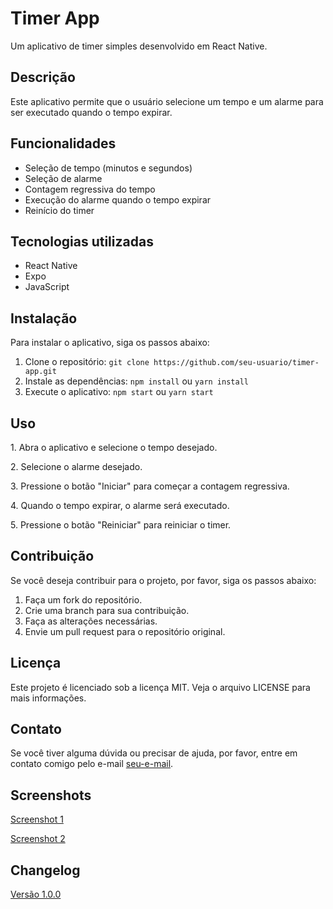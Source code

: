 Timer App
=========

Um aplicativo de timer simples desenvolvido em React Native.

Descrição
---------

Este aplicativo permite que o usuário selecione um tempo e um alarme para ser executado quando o tempo expirar.

Funcionalidades
---------------

*   Seleção de tempo (minutos e segundos)
*   Seleção de alarme
*   Contagem regressiva do tempo
*   Execução do alarme quando o tempo expirar
*   Reinício do timer

Tecnologias utilizadas
----------------------

*   React Native
*   Expo
*   JavaScript

Instalação
----------

Para instalar o aplicativo, siga os passos abaixo:

1.  Clone o repositório: `git clone https://github.com/seu-usuario/timer-app.git`
2.  Instale as dependências: `npm install` ou `yarn install`
3.  Execute o aplicativo: `npm start` ou `yarn start`

Uso
---

1\. Abra o aplicativo e selecione o tempo desejado.

2\. Selecione o alarme desejado.

3\. Pressione o botão "Iniciar" para começar a contagem regressiva.

4\. Quando o tempo expirar, o alarme será executado.

5\. Pressione o botão "Reiniciar" para reiniciar o timer.

Contribuição
------------

Se você deseja contribuir para o projeto, por favor, siga os passos abaixo:

1.  Faça um fork do repositório.
2.  Crie uma branch para sua contribuição.
3.  Faça as alterações necessárias.
4.  Envie um pull request para o repositório original.

Licença
-------

Este projeto é licenciado sob a licença MIT. Veja o arquivo LICENSE para mais informações.

Contato
-------

Se você tiver alguma dúvida ou precisar de ajuda, por favor, entre em contato comigo pelo e-mail [seu-e-mail](mailto:seu-e-mail).

Screenshots
-----------

[Screenshot 1](https://github.com/seu-usuario/timer-app/blob/main/screenshots/screenshot1.png)

[Screenshot 2](https://github.com/seu-usuario/timer-app/blob/main/screenshots/screenshot2.png)

Changelog
---------

[Versão 1.0.0](https://github.com/seu-usuario/timer-app/blob/main/CHANGELOG.md#100)
